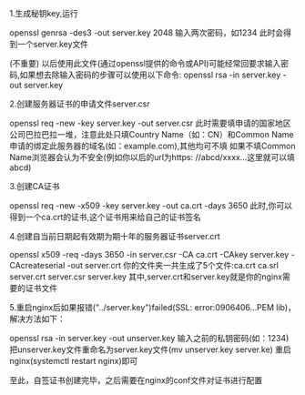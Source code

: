 1.生成秘钥key,运行

openssl genrsa -des3 -out server.key 2048
输入两次密码，如1234
此时会得到一个server.key文件

   (不重要)
   以后使用此文件(通过openssl提供的命令或API)可能经常回要求输入密码,如果想去除输入密码的步骤可以使用以下命令:
   openssl rsa -in server.key -out server.key


2.创建服务器证书的申请文件server.csr

openssl req -new -key server.key -out server.csr
此时需要填申请的国家地区公司巴拉巴拉一堆，注意此处只填Country Name（如：CN）和Common Name申请的绑定此服务器的域名(如：example.com),其他均可不填
如果不填Common Name浏览器会认为不安全(例如你以后的url为https: //abcd/xxxx…这里就可以填abcd)


3.创建CA证书

openssl req -new -x509 -key server.key -out ca.crt -days 3650
此时,你可以得到一个ca.crt的证书,这个证书用来给自己的证书签名


4.创建自当前日期起有效期为期十年的服务器证书server.crt

openssl x509 -req -days 3650 -in server.csr -CA ca.crt -CAkey server.key -CAcreateserial -out server.crt
你的文件夹一共生成了5个文件:ca.crt   ca.srl   server.crt   server.csr   server.key
其中,server.crt和server.key就是你的nginx需要的证书文件


5.重启nginx后如果报错("../server.key")failed(SSL: error:0906406...PEM lib)，解决方法如下：

openssl rsa -in server.key -out unserver.key
输入之前的私钥密码(如：1234)
把unserver.key文件重命名为server.key文件(mv unserver.key server.ke)
重启nginx(systemctl restart nginx)即可


至此，自签证书创建完毕，之后需要在nginx的conf文件对证书进行配置

